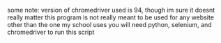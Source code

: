 some note:
version of chromedriver used is 94, though im sure it doesnt really matter
this program is not really meant to be used for any website other than the one my school uses 
you will need python, selenium, and chromedriver to run this script
